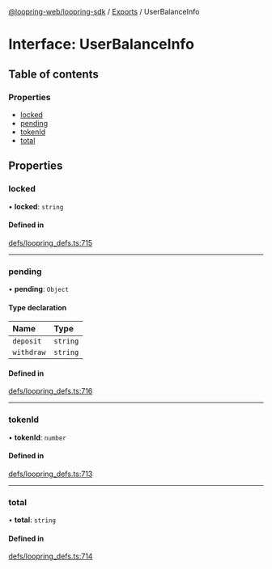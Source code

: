 [@loopring-web/loopring-sdk](../README.md) / [Exports](../modules.md) / UserBalanceInfo

# Interface: UserBalanceInfo

## Table of contents

### Properties

- [locked](UserBalanceInfo.md#locked)
- [pending](UserBalanceInfo.md#pending)
- [tokenId](UserBalanceInfo.md#tokenid)
- [total](UserBalanceInfo.md#total)

## Properties

### locked

• **locked**: `string`

#### Defined in

[defs/loopring_defs.ts:715](https://github.com/Loopring/loopring_sdk/blob/31597d7/src/defs/loopring_defs.ts#L715)

___

### pending

• **pending**: `Object`

#### Type declaration

| Name | Type |
| :------ | :------ |
| `deposit` | `string` |
| `withdraw` | `string` |

#### Defined in

[defs/loopring_defs.ts:716](https://github.com/Loopring/loopring_sdk/blob/31597d7/src/defs/loopring_defs.ts#L716)

___

### tokenId

• **tokenId**: `number`

#### Defined in

[defs/loopring_defs.ts:713](https://github.com/Loopring/loopring_sdk/blob/31597d7/src/defs/loopring_defs.ts#L713)

___

### total

• **total**: `string`

#### Defined in

[defs/loopring_defs.ts:714](https://github.com/Loopring/loopring_sdk/blob/31597d7/src/defs/loopring_defs.ts#L714)
